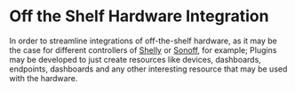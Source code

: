 
# Off the Shelf Hardware Integration

In order to streamline integrations of off-the-shelf hardware, as it may be the case for different controllers of [Shelly](https://www.shelly.cloud/) or [Sonoff](https://sonoff.tech/), for example; Plugins may be developed to just create resources like devices, dashboards, endpoints, dashboards and any other interesting resource that may be used with the hardware.
